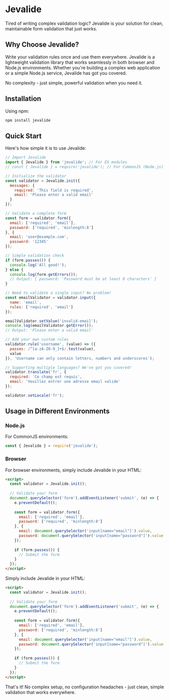 # Jevalide

Tired of writing complex validation logic? Jevalide is your solution for clean, maintainable form validation that just works.

## Why Choose Jevalide?

Write your validation rules once and use them everywhere. Jevalide is a lightweight validation library that works seamlessly in both browser and Node.js environments. Whether you're building a complex web application or a simple Node.js service, Jevalide has got you covered.

No complexity - just simple, powerful validation when you need it.

## Installation

Using npm:
```bash
npm install jevalide
```
 
## Quick Start

Here's how simple it is to use Jevalide:

```javascript
// Import Jevalide
import { Jevalide } from 'jevalide'; // For ES modules
// const { Jevalide } = require('jevalide'); // For CommonJS (Node.js)

// Initialize the validator
const validator = Jevalide.init({
  messages: {
    required: 'This field is required',
    email: 'Please enter a valid email'
  }
});

// Validate a complete form
const form = validator.form({
  email: ['required', 'email'],
  password: ['required', 'minlength:8']
}, {
  email: 'user@example.com',
  password: '12345'
});

// Simple validation check
if (form.passes()) {
  console.log('All good!');
} else {
  console.log(form.getErrors());
  // Output: { password: 'Password must be at least 8 characters' }
}

// Need to validate a single input? No problem!
const emailValidator = validator.input({
  name: 'email',
  rules: ['required', 'email']
});

emailValidator.setValue('invalid-email');
console.log(emailValidator.getError());
// Output: 'Please enter a valid email'

// Add your own custom rules
validator.rule('username', (value) => ({
  passes: /^[a-zA-Z0-9_]+$/.test(value),
  value
}), 'Username can only contain letters, numbers and underscores');

// Supporting multiple languages? We've got you covered!
validator.translate('fr', {
  required: 'Ce champ est requis',
  email: 'Veuillez entrer une adresse email valide'
});

validator.setLocale('fr');
```

## Usage in Different Environments

### Node.js

For CommonJS environments:
```javascript
const { Jevalide } = require('jevalide');
```

### Browser

For browser environments, simply include Jevalide in your HTML:

```html 
<script>
  const validator = Jevalide.init();
  
  // Validate your form
  document.querySelector('form').addEventListener('submit', (e) => {
    e.preventDefault();
    
    const form = validator.form({
      email: ['required', 'email'],
      password: ['required', 'minlength:8']
    }, {
      email: document.querySelector('input[name="email"]').value,
      password: document.querySelector('input[name="password"]').value
    });
    
    if (form.passes()) {
      // Submit the form
    }
  });
</script>
```



Simply include Jevalide in your HTML:

```html 
<script>
  const validator = Jevalide.init();
  
  // Validate your form
  document.querySelector('form').addEventListener('submit', (e) => {
    e.preventDefault();
    
    const form = validator.form({
      email: ['required', 'email'],
      password: ['required', 'minlength:8']
    }, {
      email: document.querySelector('input[name="email"]').value,
      password: document.querySelector('input[name="password"]').value
    });
    
    if (form.passes()) {
      // Submit the form
    }
  });
</script>
```

That's it! No complex setup, no configuration headaches - just clean, simple validation that works everywhere.